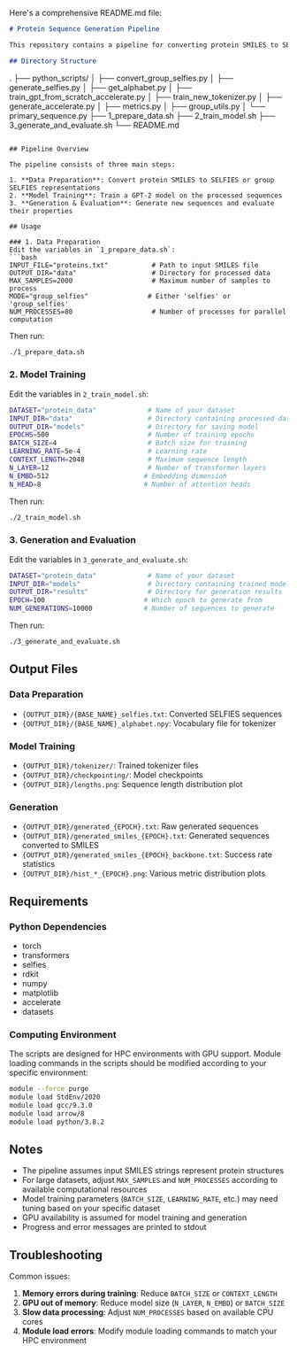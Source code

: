 

Here's a comprehensive README.md file:

```markdown
# Protein Sequence Generation Pipeline

This repository contains a pipeline for converting protein SMILES to SELFIES/group SELFIES representations, training a generative model, and evaluating the generated sequences.

## Directory Structure
```
.
├── python_scripts/
│   ├── convert_group_selfies.py
│   ├── generate_selfies.py
│   ├── get_alphabet.py
│   ├── train_gpt_from_scratch_accelerate.py
│   ├── train_new_tokenizer.py
│   ├── generate_accelerate.py
│   ├── metrics.py
│   ├── group_utils.py
│   └── primary_sequence.py
├── 1_prepare_data.sh
├── 2_train_model.sh
├── 3_generate_and_evaluate.sh
└── README.md
```

## Pipeline Overview

The pipeline consists of three main steps:

1. **Data Preparation**: Convert protein SMILES to SELFIES or group SELFIES representations
2. **Model Training**: Train a GPT-2 model on the processed sequences
3. **Generation & Evaluation**: Generate new sequences and evaluate their properties

## Usage

### 1. Data Preparation
Edit the variables in `1_prepare_data.sh`:
```bash
INPUT_FILE="proteins.txt"           # Path to input SMILES file
OUTPUT_DIR="data"                   # Directory for processed data
MAX_SAMPLES=2000                    # Maximum number of samples to process
MODE="group_selfies"               # Either 'selfies' or 'group_selfies'
NUM_PROCESSES=80                    # Number of processes for parallel computation
```
Then run:
```bash
./1_prepare_data.sh
```

### 2. Model Training
Edit the variables in `2_train_model.sh`:
```bash
DATASET="protein_data"             # Name of your dataset
INPUT_DIR="data"                   # Directory containing processed data
OUTPUT_DIR="models"                # Directory for saving model
EPOCHS=500                         # Number of training epochs
BATCH_SIZE=4                       # Batch size for training
LEARNING_RATE=5e-4                 # Learning rate
CONTEXT_LENGTH=2048                # Maximum sequence length
N_LAYER=12                         # Number of transformer layers
N_EMBD=512                        # Embedding dimension
N_HEAD=8                          # Number of attention heads
```
Then run:
```bash
./2_train_model.sh
```

### 3. Generation and Evaluation
Edit the variables in `3_generate_and_evaluate.sh`:
```bash
DATASET="protein_data"             # Name of your dataset
INPUT_DIR="models"                 # Directory containing trained model
OUTPUT_DIR="results"               # Directory for generation results
EPOCH=100                         # Which epoch to generate from
NUM_GENERATIONS=10000             # Number of sequences to generate
```
Then run:
```bash
./3_generate_and_evaluate.sh
```

## Output Files

### Data Preparation
- `{OUTPUT_DIR}/{BASE_NAME}_selfies.txt`: Converted SELFIES sequences
- `{OUTPUT_DIR}/{BASE_NAME}_alphabet.npy`: Vocabulary file for tokenizer

### Model Training
- `{OUTPUT_DIR}/tokenizer/`: Trained tokenizer files
- `{OUTPUT_DIR}/checkpointing/`: Model checkpoints
- `{OUTPUT_DIR}/lengths.png`: Sequence length distribution plot

### Generation
- `{OUTPUT_DIR}/generated_{EPOCH}.txt`: Raw generated sequences
- `{OUTPUT_DIR}/generated_smiles_{EPOCH}.txt`: Generated sequences converted to SMILES
- `{OUTPUT_DIR}/generated_smiles_{EPOCH}_backbone.txt`: Success rate statistics
- `{OUTPUT_DIR}/hist_*_{EPOCH}.png`: Various metric distribution plots

## Requirements

### Python Dependencies
- torch
- transformers
- selfies
- rdkit
- numpy
- matplotlib
- accelerate
- datasets

### Computing Environment
The scripts are designed for HPC environments with GPU support. Module loading commands in the scripts should be modified according to your specific environment:
```bash
module --force purge
module load StdEnv/2020 
module load gcc/9.3.0 
module load arrow/8
module load python/3.8.2
```

## Notes

- The pipeline assumes input SMILES strings represent protein structures
- For large datasets, adjust `MAX_SAMPLES` and `NUM_PROCESSES` according to available computational resources
- Model training parameters (`BATCH_SIZE`, `LEARNING_RATE`, etc.) may need tuning based on your specific dataset
- GPU availability is assumed for model training and generation
- Progress and error messages are printed to stdout

## Troubleshooting

Common issues:
1. **Memory errors during training**: Reduce `BATCH_SIZE` or `CONTEXT_LENGTH`
2. **GPU out of memory**: Reduce model size (`N_LAYER`, `N_EMBD`) or `BATCH_SIZE`
3. **Slow data processing**: Adjust `NUM_PROCESSES` based on available CPU cores
4. **Module load errors**: Modify module loading commands to match your HPC environment
